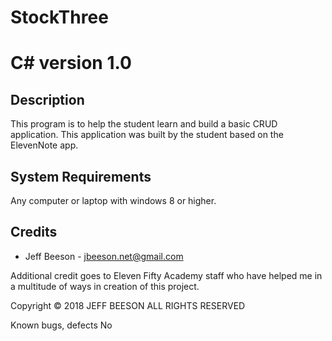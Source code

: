 # StockThree
# C# version 1.0


## Description
This program is to help the student learn and build a basic CRUD application. This application was built by the student based on the ElevenNote app. 

## System Requirements
Any computer or laptop with windows 8 or higher.


## Credits
* Jeff Beeson - jbeeson.net@gmail.com


Additional credit goes to Eleven Fifty Academy staff who have helped me in a multitude of ways in creation of this project. 

Copyright
© 2018  JEFF BEESON ALL RIGHTS RESERVED 

Known bugs, defects
No
